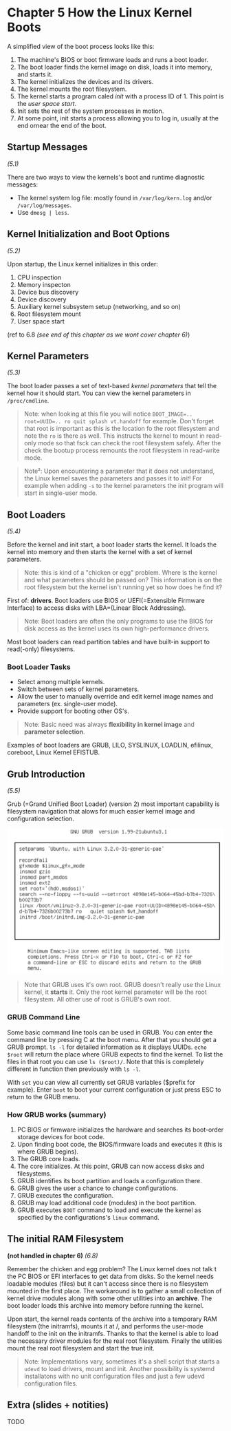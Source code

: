 # Chapter 5 How the Linux Kernel Boots

A simplified view of the boot process looks like this:

1. The machine's BIOS or boot firmware loads and runs a boot loader.
2. The boot loader finds the kernel image on disk, loads it into memory, and starts it.
3. The kernel initializes the devices and its drivers.
4. The kernel mounts the root filesystem.
5. The kernel starts a program caled _init_ with a process ID of 1. This point is the _user space start_.
6. Init sets the rest of the system processes in motion.
7. At some point, init starts a process allowing you to log in, usually at the end ornear the end of the boot.

## Startup Messages
_(5.1)_

There are two ways to view the kernels's boot and runtime diagnostic messages:

* The kernel system log file: mostly found in `/var/log/kern.log` and/or `/var/log/messages`.
* Use `dmesg | less`.

## Kernel Initialization and Boot Options
_(5.2)_

Upon startup, the Linux kernel initializes in this order:

1. CPU inspection
2. Memory inspecton
3. Device bus discovery
4. Device discovery
5. Auxiliary kernel subsystem setup (networking, and so on)
6. Root filesystem mount
7. User space start

(ref to 6.8 _(see end of this chapter as we wont cover chapter 6)_)


## Kernel Parameters
_(5.3)_

The boot loader passes a set of text-based _kernel parameters_ that tell the kernel how it should start. You can view the kernel parameters in `/proc/cmdline`.

> Note: when looking at this file you will notice `BOOT_IMAGE=.. root=UUID=.. ro quit splash vt.handoff` for example. Don't forget that root is important as this is the location fo the root filesystem and note the `ro` is there as well. This instructs the kernel to mount in read-only mode so that fsck can check the root filesystem safely. After the check the bootup process remounts the root filesystem in read-write mode.


> Note²: Upon encountering a parameter that it does not understand, the Linux kernel saves the parameters and passes it to _init_! For example when adding `-s` to the kernel parameters the init program will start in single-user mode.

## Boot Loaders
_(5.4)_

Before the kernel and init start, a boot loader starts the kernel. It loads the kernel into memory and then starts the kernel with a set of kernel parameters. 

> Note: this is kind of a "chicken or egg" problem. Where is the kernel and what parameters should be passed on? This information is on the root filesystem but the kernel isn't running yet so how does he find it?

First of: **drivers**. Boot loaders use BIOS or UEFI(=Extensible Firmware Interface) to access disks with LBA=(Linear Block Addressing).

> Note: Boot loaders are often the only programs to use the BIOS for disk access as the kernel uses its own high-performance drivers.

Most boot loaders can read partition tables and have built-in support to read(-only) filesystems. 

### Boot Loader Tasks

* Select among multiple kernels.
* Switch between sets of kernel parameters.
* Allow the user to manually override and edit kernel image names and parameters (ex. single-user mode).
* Provide support for booting other OS's.

> Note: Basic need was always **flexibility in kernel image** and **parameter selection**. 

Examples of boot loaders are GRUB, LILO, SYSLINUX, LOADLIN, efilinux, coreboot, Linux Kernel EFISTUB.

## Grub Introduction
_(5.5)_

Grub (=Grand Unified Boot Loader) (version 2) most important capability is filesystem navigation that alows for much easier kernel image and configuration selection. 

![GRUB](images/grub.png)

> Note that GRUB uses it's own root. GRUB doesn't really use the Linux kernel, it **starts** it. Only the root kernel parameter will be the root filesystem. All other use of root is GRUB's own root.

### GRUB Command Line

Some basic command line tools can be used in GRUB. You can enter the command line by pressing C at the boot menu. After that you should get a GRUB prompt. `ls -l` for detailed information as it displays UUIDs. `echo $root` will return the place where GRUB expects to find the kernel. To list the files in that root you can use `ls ($root)/`. Note that this is completely different in function then previously with `ls -l`.

With `set` you can view all currently set GRUB variables ($prefix for example). Enter `boot` to boot your current configuration or just press ESC to return to the GRUB menu. 


### How GRUB works (summary)

1. PC BIOS or firmware initializes the hardware and searches its boot-order storage devices for boot code.
2. Upon finding boot code, the BIOS/firmware loads and executes it (this is where GRUB begins).
3. The GRUB core loads.
4. The core initializes. At this point, GRUB can now access disks and filesystems.
5. GRUB identifies its boot partition and loads a configuration there.
6. GRUB gives the user a chance to change configurations.
7. GRUB executes the configuration.
8. GRUB may load additional code (modules) in the boot partition.
9. GRUB executes `BOOT` command to load and execute the kernel as specified by the configurations's `linux` command.


## The initial RAM Filesystem 
**(not handled in chapter 6)**
_(6.8)_

Remember the chicken and egg problem? The Linux kernel does not talk t the PC BIOS or EFI interfaces to get data from disks. So the kernel needs loadable modules (files) but it can't access since there is no filesystem mounted in the first place. The workaround is to gather a small collection of kernel drive modules along with some other utilities into an **archive**. The boot loader loads this archive into memory before running the kernel.

Upon start, the kernel reads contents of the archive into a temporary RAM filesystem (the initramfs), mounts it at /, and performs the user-mode handoff to the init on the initramfs. Thanks to that the kernel is able to load the necessary driver modules for the real root filesystem. Finally the utilities mount the real root filesystem and start the true init.

> Note: Implementations vary, sometimes it's a shell script that starts a `udevd` to load drivers, mount and init. Another possibility is systemd installatons with no unit configuration files and just a few udevd configuration files.




## Extra (slides + notities)

TODO